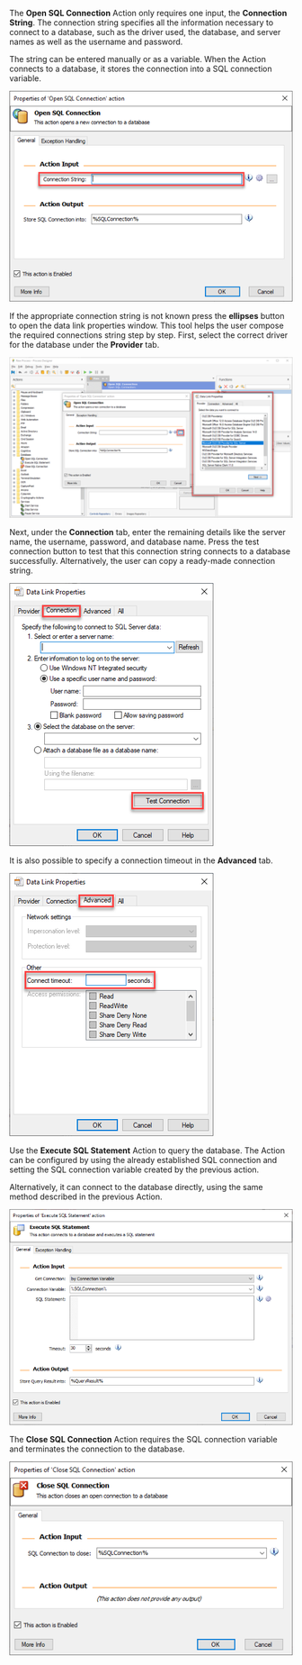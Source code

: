 The **Open SQL Connection** Action only requires one input, the **Connection String**. The connection string specifies all the information necessary to connect to a database, such as the driver used, the database, and server names as well as the username and password. 

The string can be entered manually or as a variable. When the Action connects to a database, it stores the connection into a SQL connection variable.

![open sql connection action properties](..\media\open-sql-connection-action-properties.png)

If the appropriate connection string is not known press the **ellipses** button to open the data link properties window. This tool helps the user compose the required connections string step by step. First, select the correct driver for the database under the **Provider** tab.

![data link properties](..\media\data-link-properties.png)

Next, under the **Connection** tab, enter the remaining details like the server name, the username, password, and database name. Press the test connection button to test that this connection string connects to a database successfully. Alternatively, the user can copy a ready-made connection string. 

![data link properties connection tab](..\media\data-link-properties-connection-tab.png)

It is also possible to specify a connection timeout in the **Advanced** tab.

![data link properties advanced tab](..\media\data-link-properties-advanced-tab.png)

Use the **Execute SQL Statement** Action to query the database. The Action can be configured by using the already established SQL connection and setting the SQL connection variable created by the previous action. 

Alternatively, it can connect to the database directly, using the same method described in the previous Action.

![execute sql statement action properties](..\media\execute-sql-statement-action-properties.png)

The **Close SQL Connection** Action requires the SQL connection variable and terminates the connection to the database. 

![close sql connection action properties](..\media\close-sql-connection-action-properties.png)
